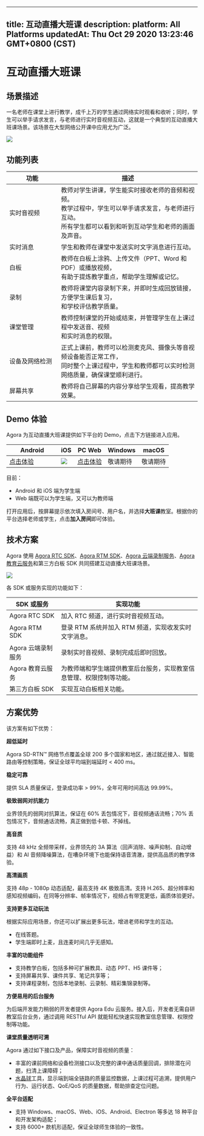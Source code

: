 
---
title: 互动直播大班课
description: 
platform: All Platforms
updatedAt: Thu Oct 29 2020 13:23:46 GMT+0800 (CST)
---
# 互动直播大班课
## 场景描述

一名老师在课堂上进行教学，成千上万的学生通过网络实时观看和收听；同时，学生可以举手请求发言，与老师进行实时音视频互动，这就是一个典型的互动直播大班课场景。该场景在大型网络公开课中应用尤为广泛。

![](https://web-cdn.agora.io/docs-files/1579169438469)

## 功能列表

| 功能 | 描述 | 
| ---------------- | ---------------- | 
| 实时音视频     | 教师对学生讲课，学生能实时接收老师的音频和视频。<br>教学过程中，学生可以举手请求发言，与老师进行互动。<br>所有学生都可以看到和听到互动学生和老师的画面及声音。      | 
| 实时消息 | 学生和教师在课堂中发送实时文字消息进行互动。 |
| 白板 | 教师在白板上涂鸦、上传文件（PPT、Word 和 PDF）或播放视频，<br>有助于提炼教学重点，帮助学生理解或记忆。  |
| 录制 | 教师将课堂内容录制下来，并即时生成回放链接，方便学生课后复习，<br>和学校评估教学质量。 |
| 课堂管理 | 教师控制课堂的开始或结束，并管理学生在上课过程中发送音、视频<br>和实时消息的权限。 |
| 设备及网络检测 | 正式上课前，教师可以检测麦克风、摄像头等音视频设备能否正常工作，<br>同时整个上课过程中，学生和教师都可以实时检测网络质量，确保课堂顺利进行。 |
| 屏幕共享 | 教师将自己屏幕的内容分享给学生观看，提高教学效果。 |



## Demo 体验

Agora 为互动直播大班课提供如下平台的 Demo，点击下方链接进入应用。

<style> table th:first-of-type {     width: 120px; } th:second-of-type {     width: 100px; }</style>
| Android | iOS | PC Web | Windows | macOS |
| ---------------- | ---------------- | ---------------- | ---------------- | ---------------- |
| [点击体验](https://download.agora.io/demo/release/app-AgoraCloudClass-release.apk)  | ![](https://web-cdn.agora.io/docs-files/1581407452682) |  [点击体验](https://solutions.agora.io/education/web/#/)      | 敬请期待 | 敬请期待 |

目前：
- Android 和 iOS 端为学生端
- Web 端既可以为学生端，又可以为教师端

打开应用后，按屏幕提示依次填入房间号、用户名，并选择**大班课**教室。根据你的平台选择老师或学生，点击**加入房间**即可体验。


## 技术方案

Agora 使用 [Agora RTC SDK](https://docs.agora.io/cn/Agora%20Platform/terms?platform=All%20Platforms#agora-rtc-sdk)、[Agora RTM SDK](https://docs.agora.io/cn/Agora%20Platform/terms?platform=All%20Platforms#agora-rtm-sdk)、[Agora 云端录制服务](https://docs.agora.io/cn/Agora%20Platform/terms?platform=All%20Platforms#cloud-recording)、[Agora 教育云服务](https://github.com/AgoraIO-Usecase/eEducation/wiki/Agora-Edu-%E4%BA%91%E6%9C%8D%E5%8A%A1)和第三方白板 SDK 共同搭建互动直播大班课场景。

![](https://web-cdn.agora.io/docs-files/1589179187327)

各 SDK 或服务实现的功能如下：

| SDK 或服务 | 实现功能 | 
| ---------------- | ---------------- | 
| Agora RTC SDK      | 加入 RTC 频道，进行实时音视频互动。      | 
| Agora RTM SDK      | 登录 RTM 系统并加入 RTM 频道，实现收发实时文字消息。      | 
| Agora 云端录制服务 | 录制实时音视频、录制完成后即时回放。 |
| Agora 教育云服务      | 为教师端和学生端提供教室后台服务，实现教室信息管理、权限控制等功能。      | 
| 第三方白板 SDK | 实现互动白板相关功能。|

## 方案优势

该方案有如下优势：

**超低延时**

Agora SD-RTN™ 网络节点覆盖全球 200 多个国家和地区，通过就近接入、智能路由等控制策略，保证全球平均端到端延时 < 400 ms。

**稳定可靠**

提供 SLA 质量保证，登录成功率 > 99%，全年可用时间高达 99.99%。

**极致弱网对抗能力**

业界领先的弱网对抗算法，保证在 60% 丢包情况下，音视频通话流畅；70% 丢包情况下，音频通话流畅，真正做到低卡顿、不掉线。


**高音质**

支持 48 kHz 全频带采样，业界领先的 3A 算法（回声消除、噪声抑制、自动增益）和 AI 音频降噪算法，在嘈杂环境下也能保持语音清澈，提供高品质的教学体验。

**高清画质**

支持 48p - 1080p 动态适配，最高支持 4K 极致高清。支持 H.265、超分辨率和感知视频编码，在同等分辨率、帧率情况下，视频占有带宽更低，画质体验更好。


**支持更多互动玩法**

根据实际应用场景，你还可以扩展出更多玩法，增进老师和学生的互动。

- 在线答题。
- 学生端即时上麦，且连麦时间几乎无感知。


**丰富的功能组件**

- 支持教学白板，包括多种可扩展教具、动态 PPT、H5 课件等；
- 支持屏幕共享、课件共享、笔记共享等；
- 支持课程录制，包括本地录制、云录制、精彩集锦录制等。

**方便易用的后台服务**

为后端开发能力稍弱的开发者提供 Agora Edu 云服务。接入后，开发者无需自研教室后台业务，通过调用 RESTful API 就能轻松快速实现教室信息管理、权限控制等功能。

**课堂质量透明可溯**

Agora 通过如下接口及产品，保障实时音视频的质量：

- 丰富的课前网络和设备检测接口以及完整的课中通话质量回调，排除潜在问题，扫清上课障碍；
- [水晶球](https://console.agora.io/analytics/call/search)工具，显示端到端全链路的质量监控数据，上课过程可追溯，提供用户行为、运行状态、QoE/QoS 的质量数据，帮助排查定位问题。

**全平台适配**

- 支持 Windows、macOS、Web、iOS、Android、Electron 等多达 18 种平台和开发架构适配；
- 支持 6000+ 款机形适配，保证全球师生体验的一致性。
